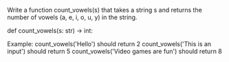 Write a function count_vowels(s) that takes a string s and returns the number of vowels (a, e, i, o, u, y) in the string.

def count_vowels(s: str) -> int:

Example:
count_vowels('Hello') should return 2
count_vowels('This is an input') should return 5
count_vowels('Video games are fun') should return 8
